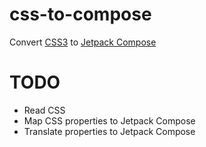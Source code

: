 # css-to-compose
Convert [CSS3](https://developer.mozilla.org/en-US/docs/Web/CSS/CSS3) to [Jetpack Compose](https://developer.android.com/jetpack/compose)

# TODO
- Read CSS
- Map CSS properties to Jetpack Compose
- Translate properties to Jetpack Compose
